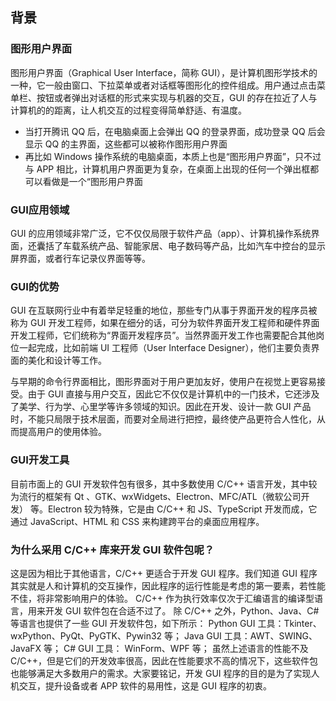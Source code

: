 ## 背景
### 图形用户界面
图形用户界面（Graphical User Interface，简称 GUI），是计算机图形学技术的一种，它一般由窗口、下拉菜单或者对话框等图形化的控件组成。用户通过点击菜单栏、按钮或者弹出对话框的形式来实现与机器的交互，GUI 的存在拉近了人与计算机的的距离，让人机交互的过程变得简单舒适、有温度。
- 当打开腾讯 QQ 后，在电脑桌面上会弹出 QQ 的登录界面，成功登录 QQ 后会显示 QQ 的主界面，这些都可以被称作图形用户界面
- 再比如 Windows 操作系统的电脑桌面，本质上也是“图形用户界面”，只不过与 APP 相比，计算机用户界面更为复杂，在桌面上出现的任何一个弹出框都可以看做是一个“图形用户界面
### GUI应用领域
GUI 的应用领域非常广泛，它不仅仅局限于软件产品（app）、计算机操作系统界面，还囊括了车载系统产品、智能家居、电子数码等产品，比如汽车中控台的显示屏界面，或者行车记录仪界面等等。
### GUI的优势
GUI 在互联网行业中有着举足轻重的地位，那些专门从事于界面开发的程序员被称为 GUI 开发工程师，如果在细分的话，可分为软件界面开发工程师和硬件界面开发工程师，它们统称为“界面开发程序员”。当然界面开发工作也需要配合其他岗位一起完成，比如前端 UI 工程师（User Interface Designer），他们主要负责界面的美化和设计等工作。

与早期的命令行界面相比，图形界面对于用户更加友好，使用户在视觉上更容易接受。由于 GUI 直接与用户交互，因此它不仅仅是计算机中的一门技术，它还涉及了美学、行为学、心里学等许多领域的知识。因此在开发、设计一款 GUI 产品时，不能只局限于技术层面，而要对全局进行把控，最终使产品更符合人性化，从而提高用户的使用体验。
### GUI开发工具
目前市面上的 GUI 开发软件包有很多，其中多数使用 C/C++ 语言开发，其中较为流行的框架有 Qt 、GTK、wxWidgets、Electron、MFC/ATL（微软公司开发） 等。Electron 较为特殊，它是由 C/C++ 和 JS、TypeScript 开发而成，它通过 JavaScript、HTML 和 CSS 来构建跨平台的桌面应用程序。
### 为什么采用 C/C++ 库来开发 GUI 软件包呢？
这是因为相比于其他语言，C/C++ 更适合于开发 GUI 程序。我们知道 GUI 程序其实就是人和计算机的交互操作，因此程序的运行性能是考虑的第一要素，若性能不佳，将非常影响用户的体验。 C/C++ 作为执行效率仅次于汇编语言的编译型语言，用来开发 GUI 软件包在合适不过了。
除 C/C++ 之外，Python、Java、C# 等语言也提供了一些 GUI 开发软件包，如下所示：
Python GUI 工具：Tkinter、wxPython、PyQt、PyGTK、Pywin32 等；
Java GUI 工具：AWT、SWING、JavaFX 等；
C# GUI 工具： WinForm、WPF 等；
虽然上述语言的性能不及 C/C++，但是它们的开发效率很高，因此在性能要求不高的情况下，这些软件包也能够满足大多数用户的需求。大家要铭记，开发 GUI 程序的目的是为了实现人机交互，提升设备或者 APP 软件的易用性，这是 GUI 程序的初衷。


